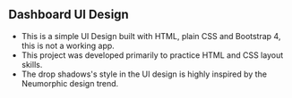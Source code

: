 ## Dashboard UI Design

- This is a simple UI Design built with HTML, plain CSS and Bootstrap 4, this is not a working app.
- This project was developed primarily to practice HTML and CSS layout skills.
- The drop shadows's style in the UI design is highly inspired by the Neumorphic design trend.
